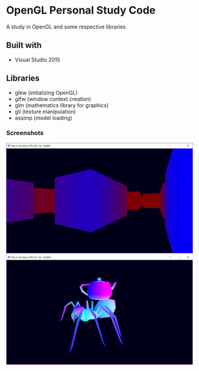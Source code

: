 # OpenGL Personal Study Code
A study in OpenGL and some respective libraries.

## Built with
* Visual Studio 2015

## Libraries
* glew      (initializing OpenGL)
* glfw      (window context creation)
* glm       (mathematics library for graphics)
* gli       (texture manipulation)
* assimp    (model loading)

### Screenshots
<img alt="Various Cubes with some depth coloring" src="screenshots/cubedepth.PNG" width="512">
<img alt="Rendering of a spider and teapot model" src="screenshots/model.PNG" width="512">
